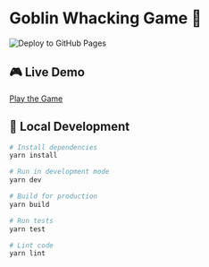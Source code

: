 # Goblin Whacking Game 🎯

![Deploy to GitHub Pages](https://github.com/your-username/goblin-game/workflows/Deploy%20to%20GitHub%20Pages/badge.svg)

## 🎮 Live Demo
[Play the Game](https://your-username.github.io/goblin-game/)

## 🚀 Local Development
```bash
# Install dependencies
yarn install

# Run in development mode
yarn dev

# Build for production
yarn build

# Run tests
yarn test

# Lint code
yarn lint